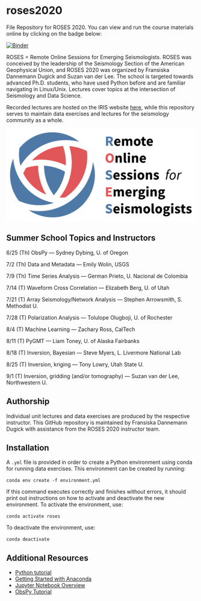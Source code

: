 # roses2020

File Repository for ROSES 2020. You can view and run the course materials online by clicking on the badge below:

[![Binder](https://binder.pangeo.io/badge_logo.svg)](https://binder.pangeo.io/v2/gh/fdannemanndugick/roses2020/master)

ROSES = Remote Online Sessions for Emerging Seismologists. ROSES was conceived by the leadership of the Seismology Section of the American Geophysical Union, and ROSES 2020 was organized by Fransiska Dannemann Dugick and Suzan van der Lee. The school is targeted towards advanced Ph.D. students, who have used Python before and are familiar navigating in Linux/Unix. Lectures cover topics at the intersection of Seismology and Data Science.

Recorded lectures are hosted on the IRIS website [here](https://www.iris.edu/hq/inclass/course/roses), while this repository serves to maintain data exercises and lectures for the seismology community as a whole.

![ROSES logo](color_full.png)

## Summer School Topics and Instructors
6/25 (Th) ObsPy — Sydney Dybing, U. of Oregon

7/2 (Th) Data and Metadata — Emily Wolin, USGS

7/9 (Th) Time Series Analysis — German Prieto, U. Nacional de Colombia

7/14 (T) Waveform Cross Correlation — Elizabeth Berg, U. of Utah

7/21 (T) Array Seismology/Network Analysis — Stephen Arrowsmith, S. Methodist U.

7/28 (T) Polarization Analysis — Tolulope Olugboji, U. of Rochester

8/4 (T) Machine Learning — Zachary Ross, CalTech

8/11 (T) PyGMT — Liam Toney, U. of Alaska Fairbanks

8/18 (T) Inversion, Bayesian — Steve Myers, L. Livermore National Lab

8/25 (T) Inversion, kriging — Tony Lowry, Utah State U.

9/1 (T) Inversion, gridding (and/or tomography) — Suzan van der Lee, Northwestern U.

## Authorship
Individual unit lectures and data exercises are produced by the respective instructor.  This GitHub repository is maintained by Fransiska Dannemann Dugick with assistance from the ROSES 2020 instructor team.

## Installation
A `.yml` file is provided in order to create a Python environment using conda for running data exercises.  This environment can be created by running:
```
conda env create -f environment.yml
```

If this command executes correctly and finishes without errors, it should print out instructions on how to activate and deactivate the new environment. To activate the environment, use:
```
conda activate roses
```
To deactivate the environment, use:
```
conda deactivate
```

## Additional Resources
* [Python tutorial](https://docs.python.org/3/tutorial/index.html)
* [Getting Started with Anaconda](https://docs.anaconda.com/anaconda/user-guide/getting-started/)
* [Jupyter Notebook Overview](https://jupyter-notebook.readthedocs.io/en/stable/)
* [ObsPy Tutorial](https://docs.obspy.org/tutorial/)
